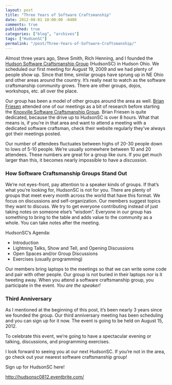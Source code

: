 ```yaml
---
layout: post
title: "Three Years of Software Craftsmanship"
date: 2012-08-01 10:00:00 -0400
comments: true
published: true
categories: ["blog", "archives"]
tags: ["HudsonSC"]
permalink: "/post/Three-Years-of-Software-Craftsmanship/"
---
```

<!-- more -->



<p>Almost three years ago, Steve Smith, Rich Henning, and I founded the <a href="http://hudsonsc.com/">Hudson Software Craftsmanship Group</a> (HudsonSC) in Hudson Ohio. We scheduled our first meeting for August 19, 2009 and we had plenty of people show up. Since that time, similar groups have sprung up in NE Ohio and other areas around the country. It&rsquo;s really neat to watch as the software craftsmanship community grows. There are other groups, dojos, workshops, etc. all over the place.</p>
<p>Our group has been a model of other groups around the area as well. <a href="http://twitter.com/brianfriesen">Brian Friesen</a> attended one of our meetings as a bit of research before starting the <a href="http://knoxvillesc.org/">Knoxville Software Craftsmanship Group</a>. Brian Friesen is quite dedicated, because the drive up to HudsonSC is over 8 hours. What that means is, if you&rsquo;re in that area and want to attend a meeting with a dedicated software craftsman, check their website regularly they&rsquo;ve always got their meetings posted.</p>
<p>Our number of attendees fluctuates between highs of 20-30 people down to lows of 5-10 people. We&rsquo;re usually somewhere between 10 and 20 attendees. These numbers are great for a group like ours. If you get much larger than this, it becomes nearly impossible to have a <em>discussion</em>.</p>
<h3>How Software Craftsmanship Groups Stand Out</h3>
<p>We&rsquo;re not eyes-front, pay attention to a speaker kinds of groups. If that&rsquo;s what you&rsquo;re looking for, HudsonSC is not for you. There are plenty of groups that meet every month across the world that have this format. We focus on discussions and self-organization. Our members suggest topics they want to discuss. We try to get everyone contributing instead of just taking notes on someone else&rsquo;s &ldquo;wisdom&rdquo;. Everyone in our group has something to bring to the table and adds value to the community as a whole. You can take notes after the meeting.</p>
<p>HudsonSC&rsquo;s Agenda:</p>
<ul>
<li>Introduction</li>
<li>Lightning Talks, Show and Tell, and Opening Discussions</li>
<li>Open Spaces and/or Group Discussions</li>
<li>Exercises (usually programming)</li>
</ul>
<p>Our members bring laptops to the meetings so that we can write some code and pair with other people. Our group is not buried in their laptops nor is it tweeting away. When you attend a software craftsmanship group, you participate in the event. <em>You are the speaker!</em></p>
<h3>Third Anniversary</h3>
<p>As I mentioned at the beginning of this post, it&rsquo;s been nearly 3 years since we founded the group. Our third anniversary meeting has been scheduling and you can sign up for it now. The event is going to be held on August 15, 2012.</p>
<p>To celebrate this event, we&rsquo;re going to have a spectacular evening or talking, discussions, and programming exercises.</p>
<p>I look forward to seeing you at our next HudsonSC. If you&rsquo;re not in the area, go check out your nearest software craftsmanship group!</p>
<p>Sign up for HudsonSC here!</p>
<p><a title="http://hudsonsc0812.eventbrite.com/" href="http://hudsonsc0812.eventbrite.com/">http://hudsonsc0812.eventbrite.com/</a></p>
